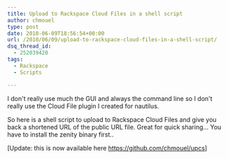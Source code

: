 ```yaml
---
title: Upload to Rackspace Cloud Files in a shell script
author: chmouel
type: post
date: 2010-06-09T18:56:54+00:00
url: /2010/06/09/upload-to-rackspace-cloud-files-in-a-shell-script/
dsq_thread_id:
  - 252039420
tags:
  - Rackspace
  - Scripts

---
```

I don't really use much the GUI and always the command line so I don't really use the Cloud File plugin I created for nautilus.

So here is a shell script to upload to Rackspace Cloud Files and give you back a shortened URL of the public URL file. Great for quick sharing... You have to install the zenity binary first..

[Update: this is now available here <https://github.com/chmouel/upcs>]